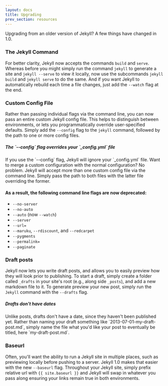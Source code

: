 ```yaml
---
layout: docs
title: Upgrading
prev_section: resources
---
```


Upgrading from an older version of Jekyll? A few things have changed in 1.0.

### The Jekyll Command

For better clarity, Jekyll now accepts the commands `build` and `serve`.
Whereas before you might simply run the command `jekyll` to generate a site
and `jekyll --serve` to view it locally, now use the subcommands `jekyll build`
and `jekyll serve` to do the same. And if you want Jekyll to automatically 
rebuild each time a file changes, just add the `--watch` flag at the end.

### Custom Config File

Rather than passing individual flags via the command line, you can now pass an
entire custom Jekyll config file. This helps to distinguish between
environments, or lets you programmatically override user-specified defaults.
Simply add the `--config` flag to the `jekyll` command, followed by the path 
to one or more config files.

<div class="note info">
  <h5 mardown="1">The `--config` flag overrides your `_config.yml` file</h5>
  <p markdown="1">If you use the `--config` flag, Jekyll will ignore your 
    `_config.yml` file. Want to merge a custom configuration with the normal 
    configuration? No problem. Jekyll will accept more than one custom config 
    file via the command line. Simply pass the path to both files with the latter 
    file overriding the former.</p>
</div>

#### As a result, the following command line flags are now deprecated:

* `--no-server`
* `--no-auto`
* `--auto` (now `--watch`)
* `--server`
* `--url=`
* `--maruku`, `--rdiscount`, and `--redcarpet`
* `--pygments`
* `--permalink=`
* `--paginate`

### Draft posts

Jekyll now lets you write draft posts, and allows you to easily preview how 
they will look prior to publishing. To start a draft, simply create a folder
called `_drafts` in your site's root (e.g., along side `_posts`), and add a
new markdown file to it. To generate preview your new post, simply run the
`Jekyll` command with the `--drafts` flag.

<div class="note info">
  <h5 mardown="1">Drafts don't have dates</h5>
  <p markdown="1">Unlike posts, drafts don't have a date, since they haven't
  been published yet. Rather than naming your draft something like
  `2013-07-01-my-draft-post.md`, simply name the file what you'd like your 
  post to eventually be titled, here `my-draft-post.md`.</p>
</div>

### Baseurl

Often, you'll want the ability to run a Jekyll site in multiple places, such as
previewing locally before pushing to a server. Jekyll 1.0 makes that easier with
the new `--baseurl` flag. Throughout your Jekyll site, simply prefix relative
url with `{{ site.baseurl }}` and Jekyll will swap in whatever you pass along
ensuring your links remain true in both environments.
